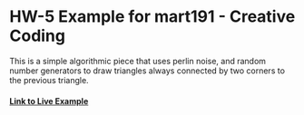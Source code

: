 # HW-5 Example for mart191 - Creative Coding

This is a simple algorithmic piece that uses perlin noise, and random number generators to draw triangles always connected by two corners to the previous triangle.

#### [Link to Live Example](https://montana-media-arts.github.io/191_CreativeCoding/hwExamples/HW-5/)

